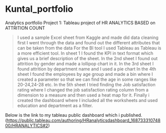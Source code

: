 # Kuntal_portfolio
Analytics portfolio
Project 1: Tableau project of HR ANALYTICS BASED on ATTRITION COUNT
> I used a sample Excel sheet from Kaggle and made did data cleaning first
> I went through the data and found out the different attributes that can be taken from the data
> For the BI tool I used Tableau as Tableau is a more efficient tool.
> In sheet 1 I found the KPI in text format which gives us a brief description of the sheet.
> In the 2nd sheet I found out attrition by gender and made a lollipop chart in it.
> In the 3rd sheet I found attrition by department name and I used a pie chart
> In the 4th sheet I found the employees by age group and made a bin where I created a parameter 
so that we can find the age in some ranges like 20-24,24-28 etc.
> In the 5th sheet I tried finding the Job satisfaction rating where I changed the job satisfaction rating 
column from a dimension to a measure and then used a heat map for it.
> Finally i created the dashboard where I included all the worksheets and used education and department as
a filter.

Below is the link to my tableau public dashboard which i published.
(https://public.tableau.com/authoring/HRanalyticsdashboard_16873331074800/HRANALYTICS#2)
